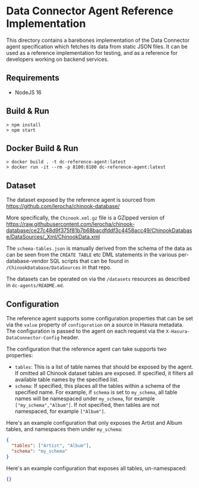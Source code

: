 # Data Connector Agent Reference Implementation

This directory contains a barebones implementation of the Data Connector agent specification which fetches its data from
static JSON files. It can be used as a reference implementation for testing, and as a reference for developers working
on backend services.

## Requirements

* NodeJS 16

## Build & Run

```
> npm install
> npm start
```

## Docker Build & Run

```
> docker build . -t dc-reference-agent:latest
> docker run -it --rm -p 8100:8100 dc-reference-agent:latest
```

## Dataset

The dataset exposed by the reference agent is sourced from https://github.com/lerocha/chinook-database/

More specifically, the `Chinook.xml.gz` file is a GZipped version
of https://raw.githubusercontent.com/lerocha/chinook-database/ce27c48d9f375f81b7b68bacdfddf3c4458acc49/ChinookDatabase/DataSources/_Xml/ChinookData.xml

The `schema-tables.json` is manually derived from the schema of the data as can be seen from the `CREATE TABLE` etc DML
statements in the various per-database-vendor SQL scripts that can be found in `/ChinookDatabase/DataSources` in that
repo.

The datasets can be operated on via the `/datasets` resources as described in `dc-agents/README.md`.

## Configuration

The reference agent supports some configuration properties that can be set via the `value` property of `configuration`
on a source in Hasura metadata. The configuration is passed to the agent on each request via
the `X-Hasura-DataConnector-Config` header.

The configuration that the reference agent can take supports two properties:

* `tables`: This is a list of table names that should be exposed by the agent. If omitted all Chinook dataset tables are
  exposed. If specified, it filters all available table names by the specified list.
* `schema`: If specified, this places all the tables within a schema of the specified name. For example, if `schema` is
  set to `my_schema`, all table names will be namespaced under `my_schema`, for example `["my_schema","Album"]`. If not
  specified, then tables are not namespaced, for example `["Album"]`.

Here's an example configuration that only exposes the Artist and Album tables, and namespaces them under `my_schema`:

```json
{
  "tables": ["Artist", "Album"],
  "schema": "my_schema"
}
```

Here's an example configuration that exposes all tables, un-namespaced:

```json
{}
```
